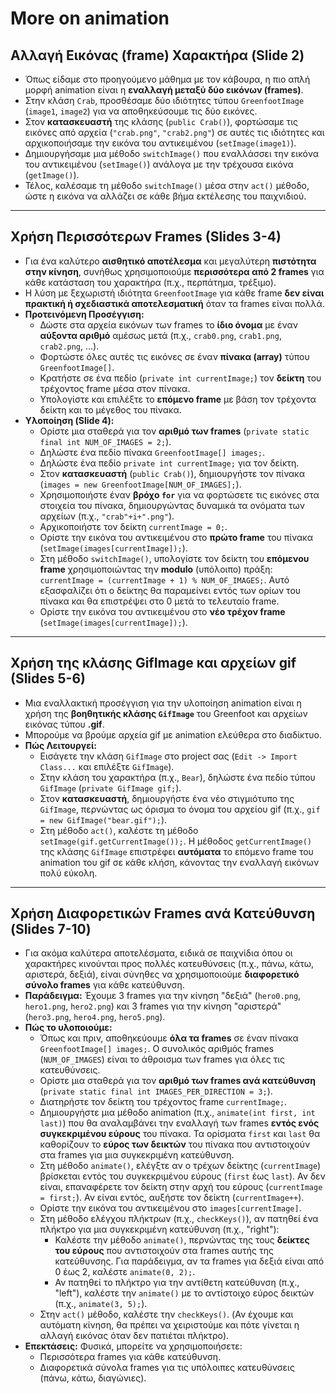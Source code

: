 # More on animation

## Αλλαγή Εικόνας (frame) Χαρακτήρα (Slide 2)

*   Όπως είδαμε στο προηγούμενο μάθημα με τον κάβουρα, η πιο απλή μορφή animation είναι η **εναλλαγή μεταξύ δύο εικόνων (frames)**.
*   Στην κλάση `Crab`, προσθέσαμε δύο ιδιότητες τύπου `GreenfootImage` (`image1`, `image2`) για να αποθηκεύσουμε τις δύο εικόνες.
*   Στον **κατασκευαστή** της κλάσης (`public Crab()`), φορτώσαμε τις εικόνες από αρχεία (`"crab.png"`, `"crab2.png"`) σε αυτές τις ιδιότητες και αρχικοποιήσαμε την εικόνα του αντικειμένου (`setImage(image1)`).
*   Δημιουργήσαμε μια μέθοδο `switchImage()` που εναλλάσσει την εικόνα του αντικειμένου (`setImage()`) ανάλογα με την τρέχουσα εικόνα (`getImage()`).
*   Τέλος, καλέσαμε τη μέθοδο `switchImage()` μέσα στην `act()` μέθοδο, ώστε η εικόνα να αλλάζει σε κάθε βήμα εκτέλεσης του παιχνιδιού.

---

## Χρήση Περισσότερων Frames (Slides 3-4)

*   Για ένα καλύτερο **αισθητικό αποτέλεσμα** και μεγαλύτερη **πιστότητα στην κίνηση**, συνήθως χρησιμοποιούμε **περισσότερα από 2 frames** για κάθε κατάσταση του χαρακτήρα (π.χ., περπάτημα, τρέξιμο).
*   Η λύση με ξεχωριστή ιδιότητα `GreenfootImage` για κάθε frame **δεν είναι πρακτική ή σχεδιαστικά αποτελεσματική** όταν τα frames είναι πολλά.
*   **Προτεινόμενη Προσέγγιση:**
    *   Δώστε στα αρχεία εικόνων των frames το **ίδιο όνομα** με έναν **αύξοντα αριθμό** αμέσως μετά (π.χ., `crab0.png`, `crab1.png`, `crab2.png`, ...).
    *   Φορτώστε όλες αυτές τις εικόνες σε έναν **πίνακα (array)** τύπου `GreenfootImage[]`.
    *   Κρατήστε σε ένα πεδίο (`private int currentImage;`) τον **δείκτη** του τρέχοντος frame μέσα στον πίνακα.
    *   Υπολογίστε και επιλέξτε το **επόμενο frame** με βάση τον τρέχοντα δείκτη και το μέγεθος του πίνακα.
*   **Υλοποίηση (Slide 4):**
    *   Ορίστε μια σταθερά για τον **αριθμό των frames** (`private static final int NUM_OF_IMAGES = 2;`).
    *   Δηλώστε ένα πεδίο πίνακα `GreenfootImage[] images;`.
    *   Δηλώστε ένα πεδίο `private int currentImage;` για τον δείκτη.
    *   Στον **κατασκευαστή** (`public Crab()`), δημιουργήστε τον πίνακα (`images = new GreenfootImage[NUM_OF_IMAGES];`).
    *   Χρησιμοποιήστε έναν **βρόχο `for`** για να φορτώσετε τις εικόνες στα στοιχεία του πίνακα, δημιουργώντας δυναμικά τα ονόματα των αρχείων (π.χ., `"crab"+i+".png"`).
    *   Αρχικοποιήστε τον δείκτη `currentImage = 0;`.
    *   Ορίστε την εικόνα του αντικειμένου στο **πρώτο frame** του πίνακα (`setImage(images[currentImage]);`).
    *   Στη μέθοδο `switchImage()`, υπολογίστε τον δείκτη του **επόμενου frame** χρησιμοποιώντας την **modulo** (υπόλοιπο) πράξη: `currentImage = (currentImage + 1) % NUM_OF_IMAGES;`. Αυτό εξασφαλίζει ότι ο δείκτης θα παραμείνει εντός των ορίων του πίνακα και θα επιστρέψει στο 0 μετά το τελευταίο frame.
    *   Ορίστε την εικόνα του αντικειμένου στο **νέο τρέχον frame** (`setImage(images[currentImage]);`).

---

## Χρήση της κλάσης GifImage και αρχείων gif (Slides 5-6)

*   Μια εναλλακτική προσέγγιση για την υλοποίηση animation είναι η χρήση της **βοηθητικής κλάσης `GifImage`** του Greenfoot και αρχείων εικόνας τύπου **.gif**.
*   Μπορούμε να βρούμε αρχεία gif με animation ελεύθερα στο διαδίκτυο.
*   **Πώς Λειτουργεί:**
    *   Εισάγετε την κλάση `GifImage` στο project σας (`Edit -> Import Class...` και επιλέξτε `GifImage`).
    *   Στην κλάση του χαρακτήρα (π.χ., `Bear`), δηλώστε ένα πεδίο τύπου `GifImage` (`private GifImage gif;`).
    *   Στον **κατασκευαστή**, δημιουργήστε ένα νέο στιγμιότυπο της `GifImage`, περνώντας ως όρισμα το όνομα του αρχείου gif (π.χ., `gif = new GifImage("bear.gif");`).
    *   Στη μέθοδο `act()`, καλέστε τη μέθοδο `setImage(gif.getCurrentImage());`. Η μέθοδος `getCurrentImage()` της κλάσης `GifImage` επιστρέφει **αυτόματα** το επόμενο frame του animation του gif σε κάθε κλήση, κάνοντας την εναλλαγή εικόνων πολύ εύκολη.

---

## Χρήση Διαφορετικών Frames ανά Κατεύθυνση (Slides 7-10)

*   Για ακόμα καλύτερα αποτελέσματα, ειδικά σε παιχνίδια όπου οι χαρακτήρες κινούνται προς πολλές κατευθύνσεις (π.χ., πάνω, κάτω, αριστερά, δεξιά), είναι σύνηθες να χρησιμοποιούμε **διαφορετικό σύνολο frames** για κάθε κατεύθυνση.
*   **Παράδειγμα:** Έχουμε 3 frames για την κίνηση "δεξιά" (`hero0.png`, `hero1.png`, `hero2.png`) και 3 frames για την κίνηση "αριστερά" (`hero3.png`, `hero4.png`, `hero5.png`).
*   **Πώς το υλοποιούμε:**
    *   Όπως και πριν, αποθηκεύουμε **όλα τα frames** σε έναν πίνακα `GreenfootImage[] images;`. Ο συνολικός αριθμός frames (`NUM_OF_IMAGES`) είναι το άθροισμα των frames για όλες τις κατευθύνσεις.
    *   Ορίστε μια σταθερά για τον **αριθμό των frames ανά κατεύθυνση** (`private static final int IMAGES_PER_DIRECTION = 3;`).
    *   Διατηρήστε τον δείκτη του τρέχοντος frame `currentImage;`.
    *   Δημιουργήστε μια μέθοδο animation (π.χ., `animate(int first, int last)`) που θα αναλαμβάνει την εναλλαγή των frames **εντός ενός συγκεκριμένου εύρους** του πίνακα. Τα ορίσματα `first` και `last` θα καθορίζουν το **εύρος των δεικτών** του πίνακα που αντιστοιχούν στα frames για μια συγκεκριμένη κατεύθυνση.
    *   Στη μέθοδο `animate()`, ελέγξτε αν ο τρέχων δείκτης (`currentImage`) βρίσκεται εντός του συγκεκριμένου εύρους (`first` έως `last`). Αν δεν είναι, επαναφέρετε τον δείκτη στην αρχή του εύρους (`currentImage = first;`). Αν είναι εντός, αυξήστε τον δείκτη (`currentImage++`).
    *   Ορίστε την εικόνα του αντικειμένου στο `images[currentImage]`.
    *   Στη μέθοδο ελέγχου πλήκτρων (π.χ., `checkKeys()`), αν πατηθεί ένα πλήκτρο για μια συγκεκριμένη κατεύθυνση (π.χ., "right"):
        *   Καλέστε την μέθοδο `animate()`, περνώντας της τους **δείκτες του εύρους** που αντιστοιχούν στα frames αυτής της κατεύθυνσης. Για παράδειγμα, αν τα frames για δεξιά είναι από 0 έως 2, καλέστε `animate(0, 2);`.
        *   Αν πατηθεί το πλήκτρο για την αντίθετη κατεύθυνση (π.χ., "left"), καλέστε την `animate()` με το αντίστοιχο εύρος δεικτών (π.χ., `animate(3, 5);`).
    *   Στην `act()` μέθοδο, καλέστε την `checkKeys()`. (Αν έχουμε και αυτόματη κίνηση, θα πρέπει να χειριστούμε και πότε γίνεται η αλλαγή εικόνας όταν δεν πατιέται πλήκτρο).
*   **Επεκτάσεις:** Φυσικά, μπορείτε να χρησιμοποιήσετε:
    *   Περισσότερα frames για κάθε κατεύθυνση.
    *   Διαφορετικά σύνολα frames για τις υπόλοιπες κατευθύνσεις (πάνω, κάτω, διαγώνιες).
